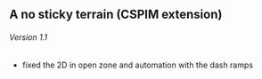 ## A no sticky terrain (CSPIM extension)

###### Version 1.1

* fixed the 2D in open zone and automation with the dash ramps



##### 

